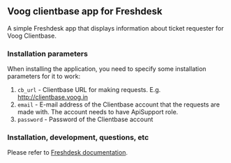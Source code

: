 ## Voog clientbase app for Freshdesk

A simple Freshdesk app that displays information about ticket requester for Voog Clientbase.

### Installation parameters

When installing the application, you need to specify some installation parameters for it to work:

1. `cb_url` - Clientbase URL for making requests. E.g. http://clientbase.voog.in
2. `email` - E-mail address of the Clientbase account that the requests are made with. The account needs to have ApiSupport role.
3. `password` - Password of the Clientbase account

### Installation, development, questions, etc

Please refer to [Freshdesk documentation]( https://developer.freshdesk.com/docs/apps/).